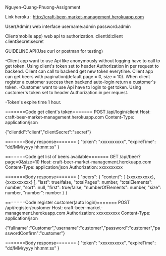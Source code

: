 Nguyen-Quang-Phuong-Assignment

Link heroku : http://craft-beer-market-management.herokuapp.com

User(Admin) web interface
username:admin
password:admin

Client(mobile app) web api to authorization.
clientId:client
clientSecret:secret

GUIDELINE API(Use curl or postman for testing)

-Client app want to use Api like anonymously without logging have to call to get token.
Using client's token set to header Authorization in per request to backend.
Client can call to backend get new token everytime.
Client app can get beers with pagination(default page = 0, size = 10).
When client register a customer success then backend auto-login return a customer's token.
-Customer want to use Api have to login to get token.
Using customer's token set to header Authorization in per request.

-Token's expire time 1 hour.

=======Code get client's token=======
POST /api/login/client
Host: craft-beer-market-management.herokuapp.com
Content-Type: application/json

{"clientId":"client","clientSecret":"secret"}

=======Body response=======
{
    "token": "xxxxxxxxxx",
    "expireTime": "dd/MM/yyyy hh:mm:ss"
}

=======Code get list of beers available=======
GET /api/beer?page=0&size=10
Host: craft-beer-market-management.herokuapp.com
Content-Type: application/json
Authorization: xxxxxxxxxx

=======Body response=======
{
    "beers": {
        "content": [
            {xxxxxxxxxx},{xxxxxxxxxx}
        ],
        "last": true/false,
        "totalPages": number,
        "totalElements": number,
        "sort": null,
        "first": true/false,
        "numberOfElements": number,
        "size": number,
        "number": number
    }
}

=======Code register customer(auto login)=======
POST /api/register/customer
Host: craft-beer-market-management.herokuapp.com
Authorization: xxxxxxxxxx
Content-Type: application/json

{"fullname":"Customer","username":"customer","password":"customer","passwordConfirm":"customer"}

=======Body response=======
{
    "token": "xxxxxxxxxx",
    "expireTime": "dd/MM/yyyy hh:mm:ss"
}


